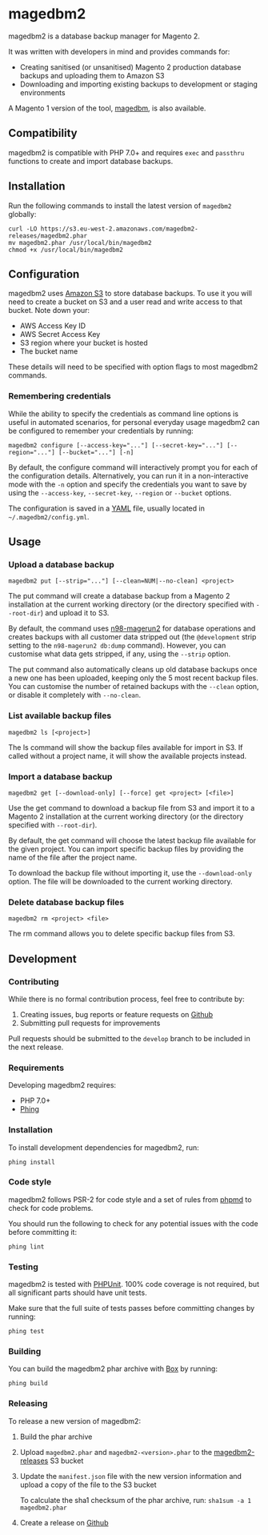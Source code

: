 # magedbm2

magedbm2 is a database backup manager for Magento 2.

It was written with developers in mind and provides commands for:

* Creating sanitised (or unsanitised) Magento 2 production database backups and uploading them to Amazon S3
* Downloading and importing existing backups to development or staging environments

A Magento 1 version of the tool, [magedbm](https://github.com/meanbee/magedbm), is also available.

## Compatibility

magedbm2 is compatible with PHP 7.0+ and requires `exec` and `passthru` functions to create and import database backups.

## Installation

Run the following commands to install the latest version of `magedbm2` globally:

    curl -LO https://s3.eu-west-2.amazonaws.com/magedbm2-releases/magedbm2.phar
    mv magedbm2.phar /usr/local/bin/magedbm2
    chmod +x /usr/local/bin/magedbm2

## Configuration

magedbm2 uses [Amazon S3](https://aws.amazon.com/s3/) to store database backups. To use it you will need to create a bucket on S3 and a user read and write access to that bucket. Note down your:

- AWS Access Key ID
- AWS Secret Access Key
- S3 region where your bucket is hosted
- The bucket name

These details will need to be specified with option flags to most magedbm2 commands.

### Remembering credentials

While the ability to specify the credentials as command line options is useful in automated scenarios, for personal everyday usage magedbm2 can be configured to remember your credentials by running:

    magedbm2 configure [--access-key="..."] [--secret-key="..."] [--region="..."] [--bucket="..."] [-n]

By default, the configure command will interactively prompt you for each of the configuration details. Alternatively, you can run it in a non-interactive mode with the `-n` option and specify the credentials you want to save by using the `--access-key`, `--secret-key`, `--region` or `--bucket` options.

The configuration is saved in a [YAML](http://www.yaml.org/) file, usually located in `~/.magedbm2/config.yml`.

## Usage

### Upload a database backup

    magedbm2 put [--strip="..."] [--clean=NUM|--no-clean] <project>

The put command will create a database backup from a Magento 2 installation at the current working directory (or the directory specified with `--root-dir`) and upload it to S3.

By default, the command uses [n98-magerun2](https://github.com/netz98/n98-magerun2) for database operations and creates backups with all customer data stripped out (the `@development` strip setting to the `n98-magerun2 db:dump` command). However, you can customise what data gets stripped, if any, using the `--strip` option.

The put command also automatically cleans up old database backups once a new one has been uploaded, keeping only the 5 most recent backup files. You can customise the number of retained backups with the `--clean` option, or disable it completely with `--no-clean`.

### List available backup files

    magedbm2 ls [<project>]

The ls command will show the backup files available for import in S3. If called without a project name, it will show the available projects instead.

### Import a database backup

    magedbm2 get [--download-only] [--force] get <project> [<file>]

Use the get command to download a backup file from S3 and import it to a Magento 2 installation at the current working directory (or the directory specified with `--root-dir`).

By default, the get command will choose the latest backup file available for the given project. You can import specific backup files by providing the name of the file after the project name.

To download the backup file without importing it, use the `--download-only` option. The file will be downloaded to the current working directory.

### Delete database backup files

    magedbm2 rm <project> <file>

The rm command allows you to delete specific backup files from S3.

## Development

### Contributing

While there is no formal contribution process, feel free to contribute by:

1. Creating issues, bug reports or feature requests on [Github](https://github.com/meanbee/magedbm2/issues)
2. Submitting pull requests for improvements

Pull requests should be submitted to the `develop` branch to be included in the next release.

### Requirements

Developing magedbm2 requires:
- PHP 7.0+
- [Phing](https://www.phing.info/)

### Installation

To install development dependencies for magedbm2, run:

    phing install

### Code style

magedbm2 follows PSR-2 for code style and a set of rules from [phpmd](https://phpmd.org/) to check for code problems.

You should run the following to check for any potential issues with the code before committing it:

    phing lint

### Testing

magedbm2 is tested with [PHPUnit](https://phpunit.de). 100% code coverage is not required, but all significant parts should have unit tests.

Make sure that the full suite of tests passes before committing changes by running:

    phing test

### Building

You can build the magedbm2 phar archive with [Box](https://github.com/box-project/box2) by running:

    phing build

### Releasing

To release a new version of magedbm2:

1. Build the phar archive
2. Upload `magedbm2.phar` and `magedbm2-<version>.phar` to the [magedbm2-releases](https://s3.eu-west-2.amazonaws.com/magedbm2-releases/) S3 bucket
3. Update the `manifest.json` file with the new version information and upload a copy of the file to the S3 bucket

    To calculate the sha1 checksum of the phar archive, run: `sha1sum -a 1 magedbm2.phar`

4. Create a release on [Github](https://github.com/meanbee/magedbm2/releases)

